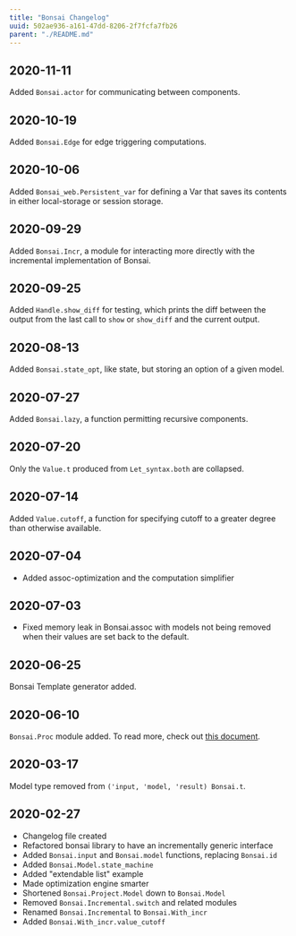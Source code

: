 ```yaml
---
title: "Bonsai Changelog"
uuid: 502ae936-a161-47dd-8206-2f7fcfa7fb26
parent: "./README.md"
---
```

<!-- Change-log notes go in this file, with newer dates at the _top_  --> 

## 2020-11-11
Added `Bonsai.actor` for communicating between components.

## 2020-10-19
Added `Bonsai.Edge` for edge triggering computations.

## 2020-10-06
Added `Bonsai_web.Persistent_var` for defining a Var that saves its contents in
either local-storage or session storage.

## 2020-09-29
Added `Bonsai.Incr`, a module for interacting more directly with the
incremental implementation of Bonsai.

## 2020-09-25
Added `Handle.show_diff` for testing, which prints the diff between the output
from the last call to `show` or `show_diff` and the current output.

## 2020-08-13
Added `Bonsai.state_opt`, like state, but storing an option of a given model.

## 2020-07-27
Added `Bonsai.lazy`, a function permitting recursive components.

## 2020-07-20
Only the `Value.t` produced from `Let_syntax.both` are collapsed.

## 2020-07-14
Added `Value.cutoff`, a function for specifying cutoff to a greater degree than 
otherwise available.

## 2020-07-04
- Added assoc-optimization and the computation simplifier

## 2020-07-03
- Fixed memory leak in Bonsai.assoc with models not being removed 
  when their values are set back to the default.

## 2020-06-25
Bonsai Template generator added.

## 2020-06-10
`Bonsai.Proc` module added.  To read more, check out
[this document](./docs/proc.md).

## 2020-03-17
Model type removed from `('input, 'model, 'result) Bonsai.t`.

## 2020-02-27

- Changelog file created
- Refactored bonsai library to have an incrementally generic interface
- Added `Bonsai.input` and `Bonsai.model` functions, replacing `Bonsai.id`
- Added `Bonsai.Model.state_machine`
- Added "extendable list" example
- Made optimization engine smarter
- Shortened `Bonsai.Project.Model` down to `Bonsai.Model`
- Removed `Bonsai.Incremental.switch` and related modules
- Renamed `Bonsai.Incremental` to `Bonsai.With_incr`
- Added `Bonsai.With_incr.value_cutoff`
